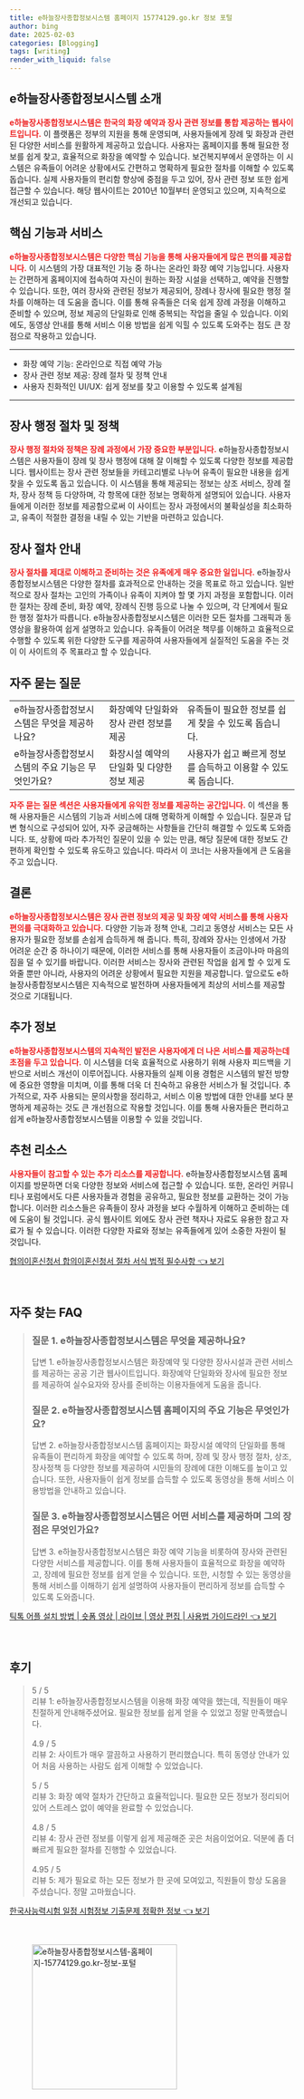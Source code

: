 ```yaml
---
title: e하늘장사종합정보시스템 홈페이지 15774129.go.kr 정보 포털
author: bing
date: 2025-02-03
categories: [Blogging]
tags: [writing]
render_with_liquid: false
---
```

<h2 id='e하늘장사종합정보시스템_소개'>e하늘장사종합정보시스템 소개</h2>

<p><b><span style="color: #ee2323;">e하늘장사종합정보시스템은 한국의 화장 예약과 장사 관련 정보를 통합 제공하는 웹사이트입니다.</span></b> 이 플랫폼은 정부의 지원을 통해 운영되며, 사용자들에게 장례 및 화장과 관련된 다양한 서비스를 원활하게 제공하고 있습니다. 사용자는 홈페이지를 통해 필요한 정보를 쉽게 찾고, 효율적으로 화장을 예약할 수 있습니다. 보건복지부에서 운영하는 이 시스템은 유족들이 어려운 상황에서도 간편하고 명확하게 필요한 절차를 이해할 수 있도록 돕습니다. 실제 사용자들의 편리함 향상에 중점을 두고 있어, 장사 관련 정보 또한 쉽게 접근할 수 있습니다. 해당 웹사이트는 2010년 10월부터 운영되고 있으며, 지속적으로 개선되고 있습니다.</p>

<h2 id='핵심_기능과_서비스'>핵심 기능과 서비스</h2>

<p><b><span style="color: #ee2323;">e하늘장사종합정보시스템은 다양한 핵심 기능을 통해 사용자들에게 많은 편의를 제공합니다.</span></b> 이 시스템의 가장 대표적인 기능 중 하나는 온라인 화장 예약 기능입니다. 사용자는 간편하게 홈페이지에 접속하여 자신이 원하는 화장 시설을 선택하고, 예약을 진행할 수 있습니다. 또한, 여러 장사와 관련된 정보가 제공되어, 장례나 장사에 필요한 행정 절차를 이해하는 데 도움을 줍니다. 이를 통해 유족들은 더욱 쉽게 장례 과정을 이해하고 준비할 수 있으며, 정보 제공의 단일화로 인해 중복되는 작업을 줄일 수 있습니다. 이외에도, 동영상 안내를 통해 서비스 이용 방법을 쉽게 익힐 수 있도록 도와주는 점도 큰 장점으로 작용하고 있습니다.</p>

<hr />

<ul>
    <li>화장 예약 기능: 온라인으로 직접 예약 가능</li>
    <li>장사 관련 정보 제공: 장례 절차 및 정책 안내</li>
    <li>사용자 친화적인 UI/UX: 쉽게 정보를 찾고 이용할 수 있도록 설계됨</li>
</ul>

<hr />

<h2 id='장사_행정_절차_및_정책'>장사 행정 절차 및 정책</h2>

<p><b><span style="color: #ee2323;">장사 행정 절차와 정책은 장례 과정에서 가장 중요한 부분입니다.</span></b> e하늘장사종합정보시스템은 사용자들이 장례 및 장사 행정에 대해 잘 이해할 수 있도록 다양한 정보를 제공합니다. 웹사이트는 장사 관련 정보들을 카테고리별로 나누어 유족이 필요한 내용을 쉽게 찾을 수 있도록 돕고 있습니다. 이 시스템을 통해 제공되는 정보는 상조 서비스, 장례 절차, 장사 정책 등 다양하며, 각 항목에 대한 정보는 명확하게 설명되어 있습니다. 사용자들에게 이러한 정보를 제공함으로써 이 사이트는 장사 과정에서의 불확실성을 최소화하고, 유족이 적절한 결정을 내릴 수 있는 기반을 마련하고 있습니다.</p>

<h2 id='장사_절차_안내'>장사 절차 안내</h2>

<p><b><span style="color: #ee2323;">장사 절차를 제대로 이해하고 준비하는 것은 유족에게 매우 중요한 일입니다.</span></b> e하늘장사종합정보시스템은 다양한 절차를 효과적으로 안내하는 것을 목표로 하고 있습니다. 일반적으로 장사 절차는 고인의 가족이나 유족이 지켜야 할 몇 가지 과정을 포함합니다. 이러한 절차는 장례 준비, 화장 예약, 장례식 진행 등으로 나눌 수 있으며, 각 단계에서 필요한 행정 절차가 따릅니다. e하늘장사종합정보시스템은 이러한 모든 절차를 그래픽과 동영상을 활용하여 쉽게 설명하고 있습니다. 유족들이 어려운 책무를 이해하고 효율적으로 수행할 수 있도록 위한 다양한 도구를 제공하여 사용자들에게 실질적인 도움을 주는 것이 이 사이트의 주 목표라고 할 수 있습니다.</p>

<h2 id='자주_묻는_질문'>자주 묻는 질문</h2>

<table>
    <tr>
        <td>e하늘장사종합정보시스템은 무엇을 제공하나요?</td>
        <td>화장예약 단일화와 장사 관련 정보를 제공</td>
        <td>유족들이 필요한 정보를 쉽게 찾을 수 있도록 돕습니다.</td>
    </tr>
    <tr>
        <td>e하늘장사종합정보시스템의 주요 기능은 무엇인가요?</td>
        <td>화장시설 예약의 단일화 및 다양한 정보 제공</td>
        <td>사용자가 쉽고 빠르게 정보를 습득하고 이용할 수 있도록 돕습니다.</td>
    </tr>
</table>

<p><b><span style="color: #ee2323;">자주 묻는 질문 섹션은 사용자들에게 유익한 정보를 제공하는 공간입니다.</span></b> 이 섹션을 통해 사용자들은 시스템의 기능과 서비스에 대해 명확하게 이해할 수 있습니다. 질문과 답변 형식으로 구성되어 있어, 자주 궁금해하는 사항들을 간단히 해결할 수 있도록 도와줍니다. 또, 상황에 따라 추가적인 질문이 있을 수 있는 만큼, 해당 질문에 대한 정보도 간편하게 확인할 수 있도록 유도하고 있습니다. 따라서 이 코너는 사용자들에게 큰 도움을 주고 있습니다.</p>

<h2 id='결론'>결론</h2>

<p><b><span style="color: #ee2323;">e하늘장사종합정보시스템은 장사 관련 정보의 제공 및 화장 예약 서비스를 통해 사용자 편의를 극대화하고 있습니다.</span></b> 다양한 기능과 정책 안내, 그리고 동영상 서비스는 모든 사용자가 필요한 정보를 손쉽게 습득하게 해 줍니다. 특히, 장례와 장사는 인생에서 가장 어려운 순간 중 하나이기 때문에, 이러한 서비스를 통해 사용자들이 조금이나마 마음의 짐을 덜 수 있기를 바랍니다. 이러한 서비스는 장사와 관련된 작업을 쉽게 할 수 있게 도와줄 뿐만 아니라, 사용자의 어려운 상황에서 필요한 지원을 제공합니다. 앞으로도 e하늘장사종합정보시스템은 지속적으로 발전하며 사용자들에게 최상의 서비스를 제공할 것으로 기대됩니다.</p>

<h2 id='추가_정보'>추가 정보</h2>

<p><b><span style="color: #ee2323;">e하늘장사종합정보시스템의 지속적인 발전은 사용자에게 더 나은 서비스를 제공하는데 초점을 두고 있습니다.</span></b> 이 시스템을 더욱 효율적으로 사용하기 위해 사용자 피드백을 기반으로 서비스 개선이 이루어집니다. 사용자들의 실제 이용 경험은 시스템의 발전 방향에 중요한 영향을 미치며, 이를 통해 더욱 더 친숙하고 유용한 서비스가 될 것입니다. 추가적으로, 자주 사용되는 문의사항을 정리하고, 서비스 이용 방법에 대한 안내를 보다 분명하게 제공하는 것도 큰 개선점으로 작용할 것입니다. 이를 통해 사용자들은 편리하고 쉽게 e하늘장사종합정보시스템을 이용할 수 있을 것입니다.</p>

<h2 id='추천_리소스'>추천 리소스</h2>

<p><b><span style="color: #ee2323;">사용자들이 참고할 수 있는 추가 리소스를 제공합니다.</span></b> e하늘장사종합정보시스템 홈페이지를 방문하면 더욱 다양한 정보와 서비스에 접근할 수 있습니다. 또한, 온라인 커뮤니티나 포럼에서도 다른 사용자들과 경험을 공유하고, 필요한 정보를 교환하는 것이 가능합니다. 이러한 리소스들은 유족들이 장사 과정을 보다 수월하게 이해하고 준비하는 데에 도움이 될 것입니다. 공식 웹사이트 외에도 장사 관련 책자나 자료도 유용한 참고 자료가 될 수 있습니다. 이러한 다양한 자료와 정보는 유족들에게 있어 소중한 자원이 될 것입니다.</p>
<p><a class="click-button" title="협의이혼신청서 합의이혼신청서 절차 서식 법적 필수사항" href="https://greenforu.github.io/posts/%ED%98%91%EC%9D%98%EC%9D%B4%ED%98%BC%EC%8B%A0%EC%B2%AD%EC%84%9C-%ED%95%A9%EC%9D%98%EC%9D%B4%ED%98%BC%EC%8B%A0%EC%B2%AD%EC%84%9C-%EC%A0%88%EC%B0%A8-%EC%84%9C%EC%8B%9D-%EB%B2%95%EC%A0%81-%ED%95%84%EC%88%98%EC%82%AC%ED%95%AD/" rel="dofollow">협의이혼신청서 합의이혼신청서 절차 서식 법적 필수사항 👈 보기</a></p><br>
<h2 id='자주_찾는_FAQ'>자주 찾는 FAQ</h2>
<div itemscope="" itemtype="https://schema.org/FAQPage"> 
<blockquote> 
<div itemscope="" itemprop="mainEntity" itemtype="https://schema.org/Question"> 
<h3 itemprop="name">질문 1. e하늘장사종합정보시스템은 무엇을 제공하나요?</h3> 
<div itemscope="" itemprop="acceptedAnswer" itemtype="https://schema.org/Answer"> 
<span itemprop="text"> 
<p>답변 1. e하늘장사종합정보시스템은 화장예약 및 다양한 장사시설과 관련 서비스를 제공하는 공공 기관 웹사이트입니다. 화장예약 단일화와 장사에 필요한 정보를 제공하여 실수요자와 장사를 준비하는 이용자들에게 도움을 줍니다.</p> 
</span> 
</div> 
</div> 

<div itemscope="" itemprop="mainEntity" itemtype="https://schema.org/Question"> 
<h3 itemprop="name">질문 2. e하늘장사종합정보시스템 홈페이지의 주요 기능은 무엇인가요?</h3> 
<div itemscope="" itemprop="acceptedAnswer" itemtype="https://schema.org/Answer"> 
<span itemprop="text"> 
<p>답변 2. e하늘장사종합정보시스템 홈페이지는 화장시설 예약의 단일화를 통해 유족들이 편리하게 화장을 예약할 수 있도록 하며, 장례 및 장사 행정 절차, 상조, 장사정책 등 다양한 정보를 제공하여 시민들의 장례에 대한 이해도를 높이고 있습니다. 또한, 사용자들이 쉽게 정보를 습득할 수 있도록 동영상을 통해 서비스 이용방법을 안내하고 있습니다.</p> 
</span> 
</div> 
</div> 

<div itemscope="" itemprop="mainEntity" itemtype="https://schema.org/Question"> 
<h3 itemprop="name">질문 3. e하늘장사종합정보시스템은 어떤 서비스를 제공하며 그의 장점은 무엇인가요?</h3> 
<div itemscope="" itemprop="acceptedAnswer" itemtype="https://schema.org/Answer"> 
<span itemprop="text"> 
<p>답변 3. e하늘장사종합정보시스템은 화장 예약 기능을 비롯하여 장사와 관련된 다양한 서비스를 제공합니다. 이를 통해 사용자들이 효율적으로 화장을 예약하고, 장례에 필요한 정보를 쉽게 얻을 수 있습니다. 또한, 시청할 수 있는 동영상을 통해 서비스를 이해하기 쉽게 설명하여 사용자들이 편리하게 정보를 습득할 수 있도록 도와줍니다.</p> 
</span> 
</div> 
</div> 
</blockquote> 
</div>
<p><a class="click-button" title="틱톡 어플 설치 방법 | 숏폼 영상 | 라이브 | 영상 편집 | 사용법 가이드라인" href="https://greenforu.github.io/posts/%ED%8B%B1%ED%86%A1-%EC%96%B4%ED%94%8C-%EC%84%A4%EC%B9%98-%EB%B0%A9%EB%B2%95-%EC%88%8F%ED%8F%BC-%EC%98%81%EC%83%81-%EB%9D%BC%EC%9D%B4%EB%B8%8C-%EC%98%81%EC%83%81-%ED%8E%B8%EC%A7%91-%EC%82%AC%EC%9A%A9%EB%B2%95-%EA%B0%80%EC%9D%B4%EB%93%9C%EB%9D%BC%EC%9D%B8/" rel="dofollow">틱톡 어플 설치 방법 | 숏폼 영상 | 라이브 | 영상 편집 | 사용법 가이드라인 👈 보기</a></p><br>
<h2 id='후기'>후기</h2>
<div itemscope itemtype="https://schema.org/Product">
  <blockquote>
  <div itemprop="review" itemscope itemtype="https://schema.org/Review">
      <div itemprop="reviewRating" itemscope itemtype="https://schema.org/Rating"> <span itemprop="ratingValue">5</span> / <span itemprop="bestRating">5</span> </div>
      <span itemprop="reviewBody">리뷰 1: e하늘장사종합정보시스템을 이용해 화장 예약을 했는데, 직원들이 매우 친절하게 안내해주셨어요. 필요한 정보를 쉽게 얻을 수 있었고 정말 만족했습니다.</span>
  </div>
  <br>
  <div itemprop="review" itemscope itemtype="https://schema.org/Review">
      <div itemprop="reviewRating" itemscope itemtype="https://schema.org/Rating"> <span itemprop="ratingValue">4.9</span> / <span itemprop="bestRating">5</span> </div>
      <span itemprop="reviewBody">리뷰 2: 사이트가 매우 깔끔하고 사용하기 편리했습니다. 특히 동영상 안내가 있어 처음 사용하는 사람도 쉽게 이해할 수 있었습니다.</span>
  </div>
  <br>
  <div itemprop="review" itemscope itemtype="https://schema.org/Review">
      <div itemprop="reviewRating" itemscope itemtype="https://schema.org/Rating"> <span itemprop="ratingValue">5</span> / <span itemprop="bestRating">5</span> </div>
      <span itemprop="reviewBody">리뷰 3: 화장 예약 절차가 간단하고 효율적입니다. 필요한 모든 정보가 정리되어 있어 스트레스 없이 예약을 완료할 수 있었습니다.</span>
  </div>
  <br>
  <div itemprop="review" itemscope itemtype="https://schema.org/Review">
      <div itemprop="reviewRating" itemscope itemtype="https://schema.org/Rating"> <span itemprop="ratingValue">4.8</span> / <span itemprop="bestRating">5</span> </div>
      <span itemprop="reviewBody">리뷰 4: 장사 관련 정보를 이렇게 쉽게 제공해준 곳은 처음이었어요. 덕분에 좀 더 빠르게 필요한 절차를 진행할 수 있었습니다.</span>
  </div>
  <br>
  <div itemprop="review" itemscope itemtype="https://schema.org/Review">
      <div itemprop="reviewRating" itemscope itemtype="https://schema.org/Rating"> <span itemprop="ratingValue">4.95</span> / <span itemprop="bestRating">5</span> </div>
      <span itemprop="reviewBody">리뷰 5: 제가 필요로 하는 모든 정보가 한 곳에 모여있고, 직원들이 항상 도움을 주셨습니다. 정말 고마웠습니다.</span>
  </div>
  </blockquote>
</div>
<p><a class="click-button" title="한국사능력시험 일정 시험정보 기출문제 정확한 정보" href="https://greenforu.github.io/posts/%ED%95%9C%EA%B5%AD%EC%82%AC%EB%8A%A5%EB%A0%A5%EC%8B%9C%ED%97%98-%EC%9D%BC%EC%A0%95-%EC%8B%9C%ED%97%98%EC%A0%95%EB%B3%B4-%EA%B8%B0%EC%B6%9C%EB%AC%B8%EC%A0%9C-%EC%A0%95%ED%99%95%ED%95%9C-%EC%A0%95%EB%B3%B4/" rel="dofollow">한국사능력시험 일정 시험정보 기출문제 정확한 정보 👈 보기</a></p><br>
<figure class="image"><img src="https://greenforu.github.io/assets/img/thumbnail/e하늘장사종합정보시스템-홈페이지-15774129.go.kr-정보-포털.webp" alt="e하늘장사종합정보시스템-홈페이지-15774129.go.kr-정보-포털" width="256" height="256"></figure>